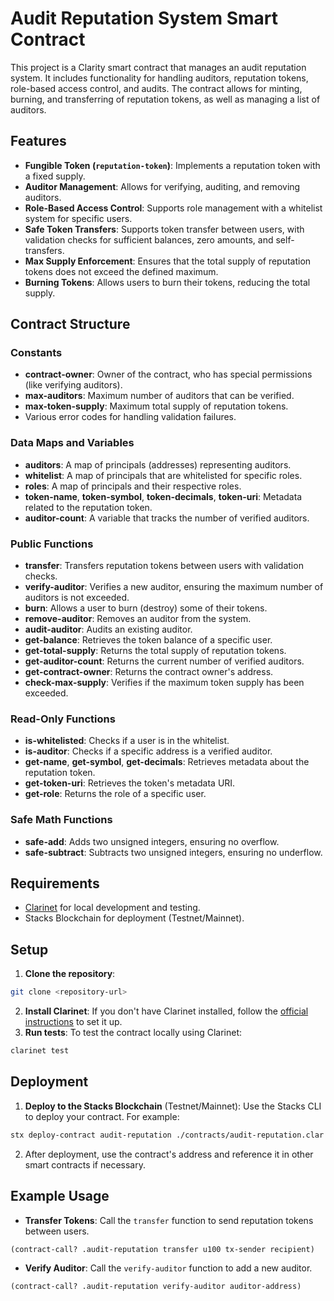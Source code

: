 # Audit Reputation System Smart Contract
This project is a Clarity smart contract that manages an audit reputation system. It includes
functionality for handling auditors, reputation tokens, role-based access control, and audits. The
contract allows for minting, burning, and transferring of reputation tokens, as well as managing a list
of auditors.
## Features
- **Fungible Token (`reputation-token`)**: Implements a reputation token with a fixed supply.
- **Auditor Management**: Allows for verifying, auditing, and removing auditors.
- **Role-Based Access Control**: Supports role management with a whitelist system for specific
users.
- **Safe Token Transfers**: Supports token transfer between users, with validation checks for
sufficient balances, zero amounts, and self-transfers.
- **Max Supply Enforcement**: Ensures that the total supply of reputation tokens does not exceed
the defined maximum.
- **Burning Tokens**: Allows users to burn their tokens, reducing the total supply.
## Contract Structure
### Constants
- **contract-owner**: Owner of the contract, who has special permissions (like verifying auditors).
- **max-auditors**: Maximum number of auditors that can be verified.
- **max-token-supply**: Maximum total supply of reputation tokens.
- Various error codes for handling validation failures.
### Data Maps and Variables
- **auditors**: A map of principals (addresses) representing auditors.
- **whitelist**: A map of principals that are whitelisted for specific roles.
- **roles**: A map of principals and their respective roles.
- **token-name**, **token-symbol**, **token-decimals**, **token-uri**: Metadata related to the
reputation token.
- **auditor-count**: A variable that tracks the number of verified auditors.
### Public Functions
- **transfer**: Transfers reputation tokens between users with validation checks.
- **verify-auditor**: Verifies a new auditor, ensuring the maximum number of auditors is not
exceeded.
- **burn**: Allows a user to burn (destroy) some of their tokens.
- **remove-auditor**: Removes an auditor from the system.
- **audit-auditor**: Audits an existing auditor.
- **get-balance**: Retrieves the token balance of a specific user.
- **get-total-supply**: Returns the total supply of reputation tokens.
- **get-auditor-count**: Returns the current number of verified auditors.
- **get-contract-owner**: Returns the contract owner's address.
- **check-max-supply**: Verifies if the maximum token supply has been exceeded.
### Read-Only Functions
- **is-whitelisted**: Checks if a user is in the whitelist.
- **is-auditor**: Checks if a specific address is a verified auditor.
- **get-name**, **get-symbol**, **get-decimals**: Retrieves metadata about the reputation token.
- **get-token-uri**: Retrieves the token's metadata URI.
- **get-role**: Returns the role of a specific user.
### Safe Math Functions
- **safe-add**: Adds two unsigned integers, ensuring no overflow.
- **safe-subtract**: Subtracts two unsigned integers, ensuring no underflow.
## Requirements
- [Clarinet](https://github.com/hirosystems/clarinet) for local development and testing.
- Stacks Blockchain for deployment (Testnet/Mainnet).
## Setup
1. **Clone the repository**:
 ```bash
 git clone <repository-url>
 ```
2. **Install Clarinet**:
 If you don't have Clarinet installed, follow the [official
instructions](https://github.com/hirosystems/clarinet#installing) to set it up.
3. **Run tests**:
 To test the contract locally using Clarinet:
 ```bash
 clarinet test
 ```
## Deployment
1. **Deploy to the Stacks Blockchain** (Testnet/Mainnet):
 Use the Stacks CLI to deploy your contract. For example:
 ```bash
 stx deploy-contract audit-reputation ./contracts/audit-reputation.clar --testnet
 ```
2. After deployment, use the contract's address and reference it in other smart contracts if
necessary.
## Example Usage
- **Transfer Tokens**:
 Call the `transfer` function to send reputation tokens between users.
 ```clarity
 (contract-call? .audit-reputation transfer u100 tx-sender recipient)
 ```
- **Verify Auditor**:
 Call the `verify-auditor` function to add a new auditor.
 ```clarity
 (contract-call? .audit-reputation verify-auditor auditor-address)
 ```

